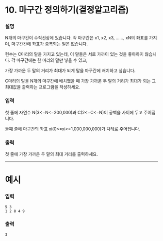 # 10. 마구간 정의하기(결정알고리즘)
### 설명

N개의 마구간이 수직선상에 있습니다. 각 마구간은 x1, x2, x3, ......, xN의 좌표를 가지며, 마구간간에 좌표가 중복되는 일은 없습니다.

현수는 C마리의 말을 가지고 있는데, 이 말들은 서로 가까이 있는 것을 좋아하지 않습니다. 각 마구간에는 한 마리의 말만 넣을 수 있고,

가장 가까운 두 말의 거리가 최대가 되게 말을 마구간에 배치하고 싶습니다.

C마리의 말을 N개의 마구간에 배치했을 때 가장 가까운 두 말의 거리가 최대가 되는 그 최대값을 출력하는 프로그램을 작성하세요.


### 입력

첫 줄에 자연수 N(3<=N<=200,000)과 C(2<=C<=N)이 공백을 사이에 두고 주어집니다.

둘째 줄에 마구간의 좌표 xi(0<=xi<=1,000,000,000)가 차례로 주어집니다.


### 출력

첫 줄에 가장 가까운 두 말의 최대 거리를 출력하세요.


---
# 예시
### 입력
```
5 3
1 2 8 4 9
```

### 출력
```
3
```
